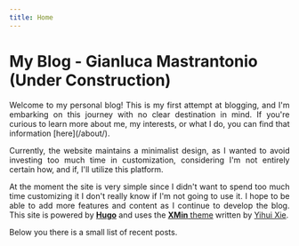```yaml
---
title: Home
---
```



<!--https://gianlucamastrantonio.github.io-->
<!--[<img src="https://simpleicons.org/icons/github.svg" style="max-width:15%;min-width:40px;float:right;" alt="Github repo" />](https://github.com/yihui/hugo-xmin)-->


# My Blog - Gianluca Mastrantonio (Under Construction) 
  
<!--## _Keep it simple, but not simpler_-->

<div style="text-align: justify"> 
Welcome to my personal blog! This is my first attempt at blogging, and I'm embarking on this journey with no clear destination in mind.  If you're curious to learn more about me, my interests, or what I do, you can find that information [here](/about/).


Currently, the website maintains a minimalist design, as I wanted to avoid investing too much time in customization, considering I'm not entirely certain how, and if, I'll utilize this platform. 

At the moment the site is very simple since I didn't want to spend too much time customizing it I don't really know if I'm not going to use it. I hope to be able to add more features and content as I continue to develop the blog. 
 This site is powered by [**Hugo**](https://gohugo.io/getting-started/quick-start/) and uses the [**XMin** theme](https://github.com/yihui/hugo-xmin) written by [Yihui Xie](https://yihui.org). 


 <!--- [posts](/post/)
 - [notes](/note/) -->

Below you there is a small list of recent posts. 
 </div>